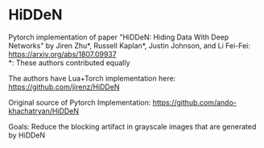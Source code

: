 # HiDDeN
Pytorch implementation of paper "HiDDeN: Hiding Data With Deep Networks" by Jiren Zhu*, Russell Kaplan*, Justin Johnson, and Li Fei-Fei: https://arxiv.org/abs/1807.09937  
*: These authors contributed equally

The authors have Lua+Torch implementation here: https://github.com/jirenz/HiDDeN

Original source of Pytorch Implementation: https://github.com/ando-khachatryan/HiDDeN

Goals: Reduce the blocking artifact in grayscale images that are generated by HiDDeN 
